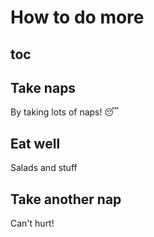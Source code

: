 # How to do more

## toc

## Take naps

By taking lots of naps! 😴

## Eat well

Salads and stuff

## Take another nap

Can't hurt!
